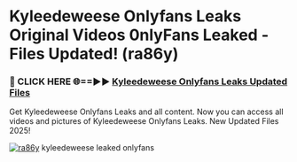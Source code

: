 # Kyleedeweese Onlyfans Leaks Original Videos 0nlyFans Leaked - Files Updated! (ra86y)

<h3>🔴 CLICK HERE 🌐==►► <a href="https://tinyurl.com/2wckxsce" rel="nofollow">Kyleedeweese Onlyfans Leaks Updated Files</a></h3>

Get Kyleedeweese Onlyfans Leaks and all content. Now you can access all videos and pictures of Kyleedeweese Onlyfans Leaks. New Updated Files 2025!

[![ra86y](https://i.imgur.com/AFduVYN.gif)](https://tinyurl.com/2wckxsce)
kyleedeweese leaked onlyfans